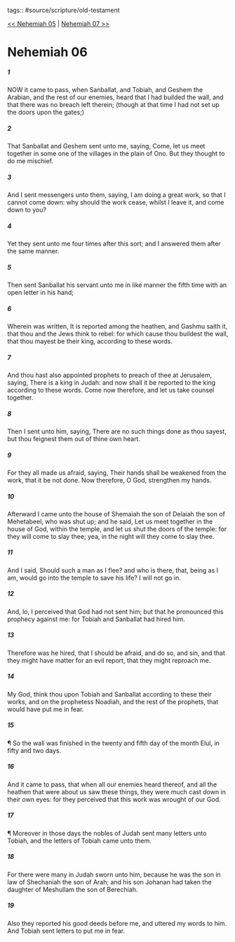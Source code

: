 tags:: #source/scripture/old-testament

[<< Nehemiah 05](source/scripture/old-testament/16_Nehemiah/Nehemiah_05.md) | [Nehemiah 07 >>](source/scripture/old-testament/16_Nehemiah/Nehemiah_07.md)

# Nehemiah 06

##### 1

NOW it came to pass, when Sanballat, and Tobiah, and Geshem the Arabian, and the rest of our enemies, heard that I had builded the wall, and that there was no breach left therein; (though at that time I had not set up the doors upon the gates;)

##### 2

That Sanballat and Geshem sent unto me, saying, Come, let us meet together in some one of the villages in the plain of Ono. But they thought to do me mischief.

##### 3

And I sent messengers unto them, saying, I am doing a great work, so that I cannot come down: why should the work cease, whilst I leave it, and come down to you?

##### 4

Yet they sent unto me four times after this sort; and I answered them after the same manner.

##### 5

Then sent Sanballat his servant unto me in like manner the fifth time with an open letter in his hand;

##### 6

Wherein was written, It is reported among the heathen, and Gashmu saith it, that thou and the Jews think to rebel: for which cause thou buildest the wall, that thou mayest be their king, according to these words.

##### 7

And thou hast also appointed prophets to preach of thee at Jerusalem, saying, There is a king in Judah: and now shall it be reported to the king according to these words. Come now therefore, and let us take counsel together.

##### 8

Then I sent unto him, saying, There are no such things done as thou sayest, but thou feignest them out of thine own heart.

##### 9

For they all made us afraid, saying, Their hands shall be weakened from the work, that it be not done. Now therefore, O God, strengthen my hands.

##### 10

Afterward I came unto the house of Shemaiah the son of Delaiah the son of Mehetabeel, who was shut up; and he said, Let us meet together in the house of God, within the temple, and let us shut the doors of the temple: for they will come to slay thee; yea, in the night will they come to slay thee.

##### 11

And I said, Should such a man as I flee? and who is there, that, being as I am, would go into the temple to save his life? I will not go in.

##### 12

And, lo, I perceived that God had not sent him; but that he pronounced this prophecy against me: for Tobiah and Sanballat had hired him.

##### 13

Therefore was he hired, that I should be afraid, and do so, and sin, and that they might have matter for an evil report, that they might reproach me.

##### 14

My God, think thou upon Tobiah and Sanballat according to these their works, and on the prophetess Noadiah, and the rest of the prophets, that would have put me in fear.

##### 15

¶ So the wall was finished in the twenty and fifth day of the month Elul, in fifty and two days.

##### 16

And it came to pass, that when all our enemies heard thereof, and all the heathen that were about us saw these things, they were much cast down in their own eyes: for they perceived that this work was wrought of our God.

##### 17

¶ Moreover in those days the nobles of Judah sent many letters unto Tobiah, and the letters of Tobiah came unto them.

##### 18

For there were many in Judah sworn unto him, because he was the son in law of Shechaniah the son of Arah; and his son Johanan had taken the daughter of Meshullam the son of Berechiah.

##### 19

Also they reported his good deeds before me, and uttered my words to him. And Tobiah sent letters to put me in fear.
